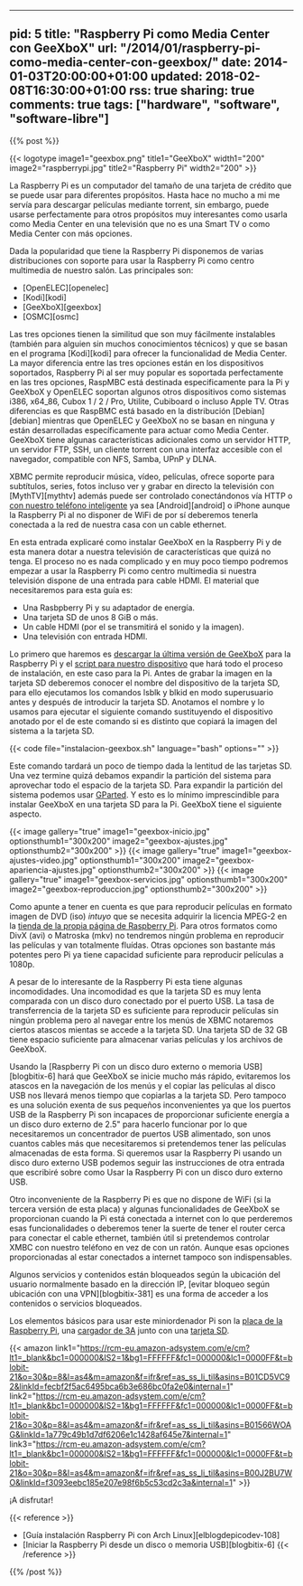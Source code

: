  ---
pid: 5
title: "Raspberry Pi como Media Center con GeeXboX"
url: "/2014/01/raspberry-pi-como-media-center-con-geexbox/"
date: 2014-01-03T20:00:00+01:00
updated: 2018-02-08T16:30:00+01:00
rss: true
sharing: true
comments: true
tags: ["hardware", "software", "software-libre"]
---

{{% post %}}

{{< logotype image1="geexbox.png" title1="GeeXboX" width1="200" image2="raspberrypi.jpg" title2="Raspberry Pi" width2="200" >}}

La Raspberry Pi es un computador del tamaño de una tarjeta de crédito que se puede usar para diferentes propósitos. Hasta hace no mucho a mi me servía para descargar películas mediante torrent, sin embargo, puede usarse perfectamente para otros propósitos muy interesantes como usarla como Media Center en una televisión que no es una Smart TV o como Media Center con más opciones.

Dada la popularidad que tiene la Raspberry Pi disponemos de varias distribuciones con soporte para usar la Raspberry Pi como centro multimedia de nuestro salón. Las principales son:

* [OpenELEC][openelec]
* [Kodi][kodi]
* [GeeXboX][geexbox]
* [OSMC][osmc]

Las tres opciones tienen la similitud que son muy fácilmente instalables (también para alguien sin muchos conocimientos técnicos) y que se basan en el programa [Kodi][kodi] para ofrecer la funcionalidad de Media Center. La mayor diferencia entre las tres opciones están en los dispositivos soportados, Raspberry Pi al ser muy popular es soportada perfectamente en las tres opciones, RaspMBC está destinada especificamente para la Pi y GeeXboX y OpenELEC soportan algunos otros dispositivos como sistemas i386, x64_86, Cubox 1 / 2 / Pro, Utilite, Cubiboard o incluso Apple TV. Otras diferencias es que RaspBMC está basado en la distribución [Debian][debian] mientras que OpenELEC y GeeXboX no se basan en ninguna y están desarrolladas específicamente para actuar como Media Center. GeeXboX tiene algunas características adicionales como un servidor HTTP, un servidor FTP, SSH, un cliente torrent con una interfaz accesible con el navegador, compatible con NFS, Samba, UPnP y DLNA.

XBMC permite reproducir música, vídeo, películas, ofrece soporte para subtítulos, series, fotos incluso ver y grabar en directo la televisión con [MythTV][mythtv] además puede ser controlado conectándonos vía HTTP o [con nuestro teléfono inteligente]( http://www.geexbox.org/geexbox-daily-usage-iphone-and-android-remote-control/) ya sea [Android][android] o iPhone aunque la Raspberry Pi al no disponer de WiFi de por sí deberemos tenerla conectada a la red de nuestra casa con un cable ethernet.

En esta entrada explicaré como instalar GeeXboX en la Raspberry Pi y de esta manera dotar a nuestra televisión de características que quizá no tenga. El proceso no es nada complicado y en muy poco tiempo podremos empezar a usar la Raspberry Pi como centro multimedia si nuestra televisión dispone de una entrada para cable HDMI. El material que necesitaremos para esta guía es:

* Una Rasbpberry Pi y su adaptador de energía.
* Una tarjeta SD de unos 8 GiB o más.
* Un cable HDMI (por el se transmitirá el sonido y la imagen).
* Una televisión con entrada HDMI.

Lo primero que haremos es [descargar la última versión de GeeXboX](http://www.geexbox.org/download/) para la Raspberry Pi y el [script para nuestro dispositivo](http://www.geexbox.org/geexbox-for-embedded-devices-creating-a-bootable-sd-card/) que hará todo el proceso de instalación, en este caso para la Pi. Antes de grabar la imagen en la tarjeta SD deberemos conocer el nombre del dispositivo de la tarjeta SD, para ello ejecutamos los comandos lsblk y blkid en modo superusuario antes y después de introducir la tarjeta SD. Anotamos el nombre y lo usamos para ejecutar el siguiente comando sustituyendo el dispositivo anotado por el de este comando si es distinto que copiará la imagen del sistema a la tarjeta SD.

{{< code file="instalacion-geexbox.sh" language="bash" options="" >}}

Este comando tardará un poco de tiempo dada la lentitud de las tarjetas SD. Una vez termine quizá debamos expandir la partición del sistema para aprovechar todo el espacio de la tarjeta SD. Para expandir la partición del sistema podemos usar [GParted](http://gparted.org/). Y esto es lo mínimo imprescindible para instalar GeeXboX en una tarjeta SD para la Pi. GeeXboX tiene el siguiente aspecto.

{{< image
    gallery="true"
    image1="geexbox-inicio.jpg" optionsthumb1="300x200"
    image2="geexbox-ajustes.jpg" optionsthumb2="300x200" >}}
{{< image
    gallery="true"
    image1="geexbox-ajustes-video.jpg" optionsthumb1="300x200"
    image2="geexbox-apariencia-ajustes.jpg" optionsthumb2="300x200" >}}
{{< image
    gallery="true"
    image1="geexbox-servicios.jpg" optionsthumb1="300x200"
    image2="geexbox-reproduccion.jpg" optionsthumb2="300x200" >}}

Como apunte a tener en cuenta es que para reproducir películas en formato imagen de DVD (iso) *intuyo* que se necesita adquirir la licencia MPEG-2 en la [tienda de la propia página de Raspberry Pi](http://www.raspberrypi.com/license-keys/). Para otros formatos como DivX (avi) o Matroska (mkv) no tendremos ningún problema en reproducir las películas y van totalmente fluídas. Otras opciones son bastante más potentes pero Pi ya tiene capacidad suficiente para reproducir películas a 1080p.

A pesar de lo interesante de la Raspberry Pi esta tiene algunas incomodidades. Una incomodidad es que la tarjeta SD es muy lenta comparada con un disco duro conectado por el puerto USB. La tasa de transferrencia de la tarjeta SD es suficiente para reproducir películas sin ningún problema pero al navegar entre los menús de  XBMC notaremos ciertos atascos mientas se accede a la tarjeta SD. Una tarjeta SD de 32 GB tiene espacio suficiente para almacenar varias películas y los archivos de GeeXboX.

Usando la [Raspberry Pi con un disco duro externo o memoria USB][blogbitix-6] hará que GeeXboX se inicie mucho más rápido, evitaremos los atascos en la navegación de los menús y el copiar las películas al disco USB nos llevará menos tiempo que copiarlas a la tarjeta SD. Pero tampoco es una solución exenta de sus pequeños inconvenientes ya que los puertos USB de la Raspberry Pi son incapaces de proporcionar suficiente energía a un disco duro externo de 2.5" para hacerlo funcionar por lo que necesitaremos un concentrador de puertos USB alimentado, son unos cuantos cables más que necesitaremos si pretendemos tener las películas almacenadas de esta forma. Si queremos usar la Raspberry Pi usando un disco duro externo USB podemos seguir las instrucciones de otra entrada que escribiré sobre como Usar la Raspberry Pi con un disco duro externo USB.

Otro inconveniente de la Raspberry Pi es que no dispone de WiFi (si la tercera versión de esta placa) y algunas funcionalidades de GeeXboX se proporcionan cuando la Pi está conectada a internet con lo que perderemos esas funcionalidades o deberemos tener la suerte de tener el router cerca para conectar el cable ethernet, también útil si pretendemos controlar XMBC con nuestro teléfono en vez de con un ratón. Aunque esas opciones proporcionadas al estar conectados a internet tampoco son indispensables.

Algunos servicios y contenidos están bloqueados según la ubicación del usuario normalmente basado en la dirección IP, [evitar bloqueo según ubicación con una VPN][blogbitix-381] es una forma de acceder a los contenidos o servicios bloqueados.

Los elementos básicos para usar este miniordenador Pi son la [placa de la Raspberry Pi](https://amzn.to/2cN0d6L), una [cargador de 3A](https://amzn.to/2dfFJT7) junto con una [tarjeta SD](https://amzn.to/2cN0SFi).

{{< amazon
    link1="https://rcm-eu.amazon-adsystem.com/e/cm?lt1=_blank&bc1=000000&IS2=1&bg1=FFFFFF&fc1=000000&lc1=0000FF&t=blobit-21&o=30&p=8&l=as4&m=amazon&f=ifr&ref=as_ss_li_til&asins=B01CD5VC92&linkId=fecbf2f5ac6495bca6b3e686bc0fa2e0&internal=1"
    link2="https://rcm-eu.amazon-adsystem.com/e/cm?lt1=_blank&bc1=000000&IS2=1&bg1=FFFFFF&fc1=000000&lc1=0000FF&t=blobit-21&o=30&p=8&l=as4&m=amazon&f=ifr&ref=as_ss_li_til&asins=B01566WOAG&linkId=1a779c49b1d7df6206e1c1428af645e7&internal=1"
    link3="https://rcm-eu.amazon-adsystem.com/e/cm?lt1=_blank&bc1=000000&IS2=1&bg1=FFFFFF&fc1=000000&lc1=0000FF&t=blobit-21&o=30&p=8&l=as4&m=amazon&f=ifr&ref=as_ss_li_til&asins=B00J2BU7WO&linkId=f3093eebc185e207e98f6b5c53cd2c3a&internal=1" >}}

¡A disfrutar!

{{< reference >}}
* [Guía instalación Raspberry Pi con Arch Linux][elblogdepicodev-108]
* [Iniciar la Raspberry Pi desde un disco o memoria USB][blogbitix-6]
{{< /reference >}}

{{% /post %}}
